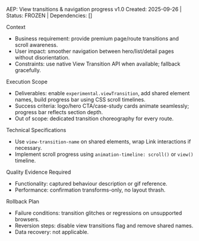 AEP: View transitions & navigation progress v1.0
Created: 2025-09-26 | Status: FROZEN | Dependencies: []

Context
- Business requirement: provide premium page/route transitions and scroll awareness.
- User impact: smoother navigation between hero/list/detail pages without disorientation.
- Constraints: use native View Transition API when available; fallback gracefully.

Execution Scope
- Deliverables: enable `experimental.viewTransition`, add shared element names, build progress bar using CSS scroll timelines.
- Success criteria: logo/hero CTA/case-study cards animate seamlessly; progress bar reflects section depth.
- Out of scope: dedicated transition choreography for every route.

Technical Specifications
- Use `view-transition-name` on shared elements, wrap Link interactions if necessary.
- Implement scroll progress using `animation-timeline: scroll()` or `view()` timeline.

Quality Evidence Required
- Functionality: captured behaviour description or gif reference.
- Performance: confirmation transforms-only, no layout thrash.

Rollback Plan
- Failure conditions: transition glitches or regressions on unsupported browsers.
- Reversion steps: disable view transitions flag and remove shared names.
- Data recovery: not applicable.
